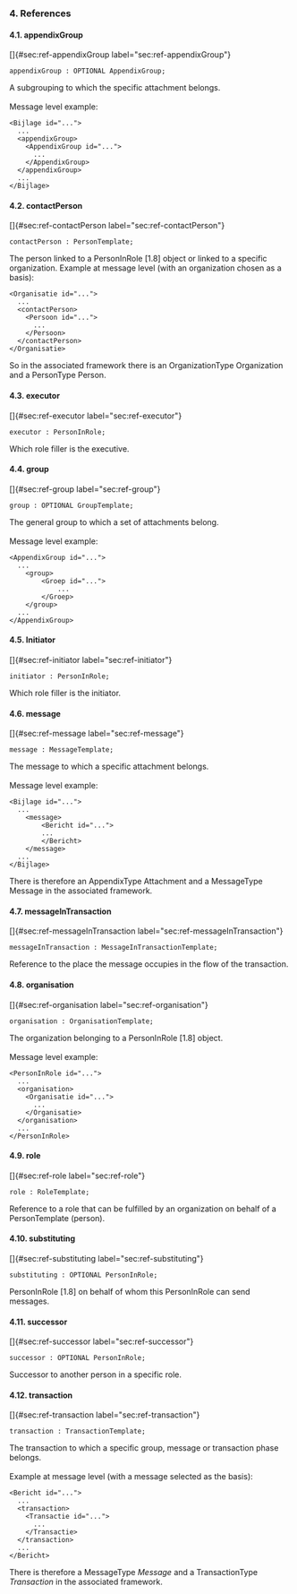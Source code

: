 ### 4. References

#### 4.1. appendixGroup

[]{#sec:ref-appendixGroup label="sec:ref-appendixGroup"}

    appendixGroup : OPTIONAL AppendixGroup;

A subgrouping to which the specific attachment belongs.\
\
Message level example:

    <Bijlage id="...">
      ...
      <appendixGroup>
        <AppendixGroup id="...">
          ...
        </AppendixGroup>
      </appendixGroup>
      ...
    </Bijlage>

#### 4.2. contactPerson

[]{#sec:ref-contactPerson label="sec:ref-contactPerson"}

    contactPerson : PersonTemplate;

The person linked to a PersonInRole \[1.8\] object or linked to a
specific organization. Example at message level (with an organization
chosen as a basis):

    <Organisatie id="...">
      ...
      <contactPerson>
        <Persoon id="...">
          ...
        </Persoon>
      </contactPerson>
    </Organisatie>

So in the associated framework there is an OrganizationType Organization
and a PersonType Person.

#### 4.3. executor

[]{#sec:ref-executor label="sec:ref-executor"}

    executor : PersonInRole;

Which role filler is the executive.

#### 4.4. group

[]{#sec:ref-group label="sec:ref-group"}

    group : OPTIONAL GroupTemplate;

The general group to which a set of attachments belong.\
\
Message level example:

    <AppendixGroup id="...">
      ...
        <group>
            <Groep id="...">
                ...
            </Groep>
        </group>
      ...
    </AppendixGroup>

#### 4.5. Initiator

[]{#sec:ref-initiator label="sec:ref-initiator"}

    initiator : PersonInRole;

Which role filler is the initiator.

#### 4.6. message

[]{#sec:ref-message label="sec:ref-message"}

    message : MessageTemplate;

The message to which a specific attachment belongs.\
\
Message level example:

    <Bijlage id="...">
      ...
        <message>
            <Bericht id="...">
            ...
            </Bericht>
        </message>
      ...
    </Bijlage>

There is therefore an AppendixType Attachment and a MessageType Message
in the associated framework.

#### 4.7. messageInTransaction

[]{#sec:ref-messageInTransaction label="sec:ref-messageInTransaction"}

    messageInTransaction : MessageInTransactionTemplate;

Reference to the place the message occupies in the flow of the
transaction.

#### 4.8. organisation

[]{#sec:ref-organisation label="sec:ref-organisation"}

    organisation : OrganisationTemplate;

The organization belonging to a PersonInRole \[1.8\] object.\
\
Message level example:

     
    <PersonInRole id="...">
      ...
      <organisation>
        <Organisatie id="...">
          ...
        </Organisatie>
      </organisation>
      ...
    </PersonInRole>

#### 4.9. role

[]{#sec:ref-role label="sec:ref-role"}

    role : RoleTemplate;

Reference to a role that can be fulfilled by an organization on behalf
of a PersonTemplate (person).

#### 4.10. substituting

[]{#sec:ref-substituting label="sec:ref-substituting"}

    substituting : OPTIONAL PersonInRole;

PersonInRole \[1.8\] on behalf of whom this PersonInRole can send
messages.

#### 4.11. successor

[]{#sec:ref-successor label="sec:ref-successor"}

    successor : OPTIONAL PersonInRole;

Successor to another person in a specific role.

#### 4.12. transaction

[]{#sec:ref-transaction label="sec:ref-transaction"}

    transaction : TransactionTemplate;

The transaction to which a specific group, message or transaction phase
belongs.\
\
Example at message level (with a message selected as the basis):

    <Bericht id="...">
      ...
      <transaction>
        <Transactie id="...">
          ...
        </Transactie>
      </transaction>
      ...
    </Bericht>

There is therefore a MessageType *Message* and a TransactionType
*Transaction* in the associated framework.
